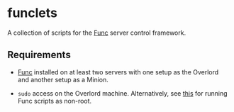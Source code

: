# funclets

A collection of scripts for the [Func](https://fedorahosted.org/func/) server control framework.

## Requirements

* [Func](https://fedorahosted.org/func/) installed on at least two servers with one setup as the Overlord and another setup as a Minion. 

* `sudo` access on the Overlord machine. Alternatively, see [this](https://fedorahosted.org/func/wiki/InstallAndSetupGuide#Runningfuncclientasnon-root) for running Func scripts as non-root. 
